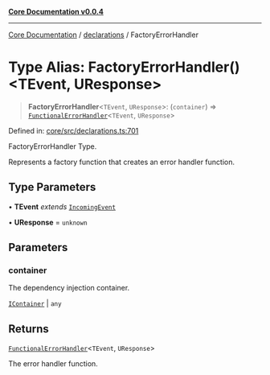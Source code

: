 [**Core Documentation v0.0.4**](../../README.md)

***

[Core Documentation](../../modules.md) / [declarations](../README.md) / FactoryErrorHandler

# Type Alias: FactoryErrorHandler()\<TEvent, UResponse\>

> **FactoryErrorHandler**\<`TEvent`, `UResponse`\>: (`container`) => [`FunctionalErrorHandler`](FunctionalErrorHandler.md)\<`TEvent`, `UResponse`\>

Defined in: [core/src/declarations.ts:701](https://github.com/stonemjs/core/blob/93efe04ef1a71ad6f49c3b315da54d45ace50f23/src/declarations.ts#L701)

FactoryErrorHandler Type.

Represents a factory function that creates an error handler function.

## Type Parameters

• **TEvent** *extends* [`IncomingEvent`](../../events/IncomingEvent/classes/IncomingEvent.md)

• **UResponse** = `unknown`

## Parameters

### container

The dependency injection container.

[`IContainer`](IContainer.md) | `any`

## Returns

[`FunctionalErrorHandler`](FunctionalErrorHandler.md)\<`TEvent`, `UResponse`\>

The error handler function.
